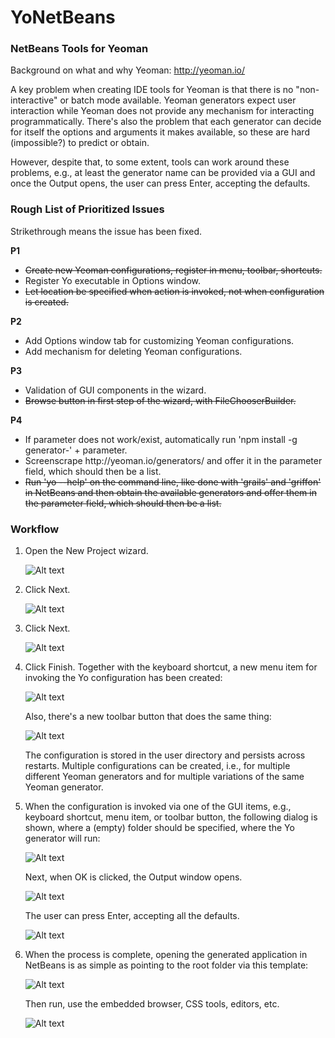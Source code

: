 # YoNetBeans
<h3>NetBeans Tools for Yeoman</h3>

Background on what and why Yeoman: http://yeoman.io/

A key problem when creating IDE tools for Yeoman is that there is no "non-interactive" or batch mode available. Yeoman generators expect user interaction while Yeoman does not provide any mechanism for interacting programmatically. There's also the problem that each generator can decide for itself the options and arguments it makes available, so these are hard (impossible?) to predict or obtain. 

However, despite that, to some extent, tools can work around these problems, e.g., at least the generator name can be provided via a GUI and once the Output opens, the user can press Enter, accepting the defaults.

<h3>Rough List of Prioritized Issues</h3>

Strikethrough means the issue has been fixed.

<b>P1</b>
<ul>
<li><strike>Create new Yeoman configurations, register in menu, toolbar, shortcuts.</strike></li>
<li>Register Yo executable in Options window.</li>
<li><strike>Let location be specified when action is invoked, not when configuration is created.</strike></li>
</ul>
<b>P2</b>
<ul>
<li>Add Options window tab for customizing Yeoman configurations.</li>
<li>Add mechanism for deleting Yeoman configurations.</li>
</ul>
<b>P3</b>
<ul>
<li>Validation of GUI components in the wizard.</li>
<li><strike>Browse button in first step of the wizard, with FileChooserBuilder.</strike></li>
</ul>
<b>P4</b>
<ul>
<li>If parameter does not work/exist, automatically run 'npm install -g generator-' + parameter.</li>
<li>Screenscrape http://yeoman.io/generators/ and offer it in the parameter field, which should then be a list.</li>
<li><strike>Run 'yo --help' on the command line, like done with 'grails' and 'griffon' in NetBeans and then obtain the available generators and offer them in the parameter field, which should then be a list.</strike></li>
</ul>

<h3>Workflow</h3>

1. Open the New Project wizard.

   ![Alt text](/screenshots/yo-in-nb-1.png?raw=true "Step 1")

2. Click Next.

   ![Alt text](/screenshots/yo-in-nb-2.png?raw=true "Step 2")

3. Click Next.

   ![Alt text](/screenshots/yo-in-nb-3.png?raw=true "Step 3")

3. Click Finish. Together with the keyboard shortcut, a new menu item for invoking the Yo configuration has been created:

   ![Alt text](/screenshots/menu-yo.png?raw=true "Yo menu")

   Also, there's a new toolbar button that does the same thing:
   
   ![Alt text](/screenshots/toolbar-yo-1.png?raw=true "Yo toolbar")
   
   The configuration is stored in the user directory and persists across restarts. Multiple configurations can be created, i.e., for multiple different Yeoman generators and for multiple variations of the same Yeoman generator.
   
4. When the configuration is invoked via one of the GUI items, e.g., keyboard shortcut, menu item, or toolbar button, the following dialog is shown, where a (empty) folder should be specified, where the Yo generator will run:

   ![Alt text](/screenshots/yo-project-folder.png?raw=true "Yo toolbar")

   Next, when OK is clicked, the Output window opens. 

   ![Alt text](/screenshots/you-output-1.png?raw=true "Output window 1")

   The user can press Enter, accepting all the defaults. 

   ![Alt text](/screenshots/you-output-2.png?raw=true "Output window 2")

5. When the process is complete, opening the generated application in NetBeans is as simple as pointing to the root folder via this template:

   ![Alt text](/screenshots/yo-open.png?raw=true "Existing project")

   Then run, use the embedded browser, CSS tools, editors, etc.

   ![Alt text](/screenshots/yo-deploy-1.png?raw=true "Deployed project")
